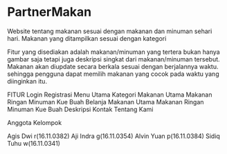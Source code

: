 # PartnerMakan
Website tentang makanan sesuai dengan makanan dan minuman sehari hari. Makanan yang ditampilkan sesuai dengan kategori

Fitur yang disediakan adalah makanan/minuman yang tertera bukan hanya gambar saja tetapi juga deskripsi singkat dari makanan/minuman tersebut. Makanan akan diupdate secara berkala sesuai dengan berjalannya waktu. sehingga pengguna dapat memilih makanan yang cocok pada waktu yang diinginkan itu.

FITUR
Login
Registrasi
Menu Utama
Kategori
  Makanan Utama
  Makanan Ringan
  Minuman
  Kue
  Buah
Belanja
  Makanan Utama
  Makanan Ringan
  Minuman
  Kue
  Buah
Deskripsi
Kontak
Tentang Kami


Anggota Kelompok

Agis Dwi r(16.11.0382)
Aji Indra g(16.11.0354)
Alvin Yuan p(16.11.0384)
Sidiq Tuhu w(16.11.0341)
